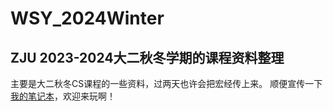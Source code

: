 # WSY_2024Winter

## ZJU 2023-2024大二秋冬学期的课程资料整理

主要是大二秋冬CS课程的一些资料，过两天也许会把宏经传上来。
顺便宣传一下[我的笔记本](https://pfpifu.github.io/PF-s-NoteBook/)，欢迎来玩啊！